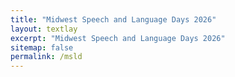 ```yaml
---
title: "Midwest Speech and Language Days 2026"
layout: textlay
excerpt: "Midwest Speech and Language Days 2026"
sitemap: false
permalink: /msld
---
```

